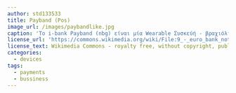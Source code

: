 ```yaml
---
author: std133533
title: Payband (Pos)
image_url: /images/paybandlike.jpg
caption: 'Το i-bank Payband (nbg) είναι μία Wearable Συσκεύή - βραχιόλι νε το οποίο ο χρήστης μπορεί να ολοκλρώνει ηλεκτρονικές πληρωμές ανέπαφα. '
license_url: 'https://commons.wikimedia.org/wiki/File:9_-_euro_bank_notes_hidden_in_sleeve_-_white_background_-_royalty_free,_without_copyright,_public_domain_photo_image.JPG'
license_text: Wikimedia Commons - royalty free, without copyright, public domain photo
categories:
  - devices
tags:
  - payments
  - bussiness
---
```

